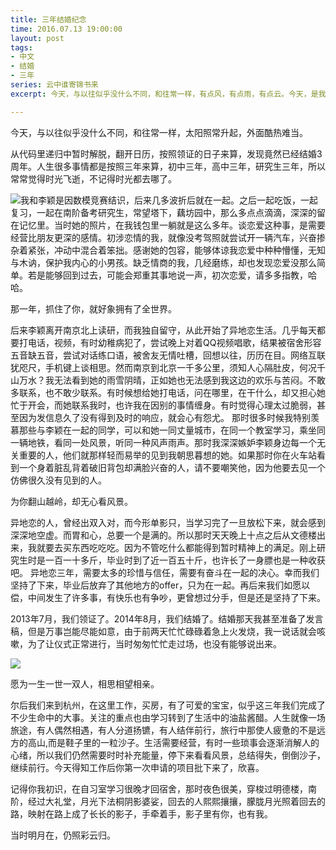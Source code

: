 ```yaml
---
title: 三年结婚纪念
time: 2016.07.13 19:00:00
layout: post
tags:
- 中文
- 结婚
- 三年
series: 云中谁寄锦书来
excerpt: 今天，与以往似乎没什么不同，和往常一样，有点风，有点雨，有点云。今天，是我们的结婚纪念日。

---
```

今天，与以往似乎没什么不同，和往常一样，太阳照常升起，外面酷热难当。

从代码里递归中暂时解脱，翻开日历，按照领证的日子来算，发现竟然已经结婚3周年。人生很多事情都是按照三年来算，初中三年，高中三年，研究生三年，所以常常觉得时光飞逝，不记得时光都去哪了。

<img src="{{ site.loadingImg }}" style="max-width: 350px; max-height: 600px;" data-src="http://blog.zhangweixiang.com/img/post/2016-07-13-three-years-marriage-memory_01.jpg" />我和李颖是因数模竞赛结识，后来几多波折后就在一起。之后一起吃饭，一起复习，一起在南阶备考研究生，常望塔下，藕坊园中，那么多点点滴滴，深深的留在记忆里。当时她的照片，在我钱包里一躺就是这么多年。谈恋爱这种事，是需要经营比朋友更深的感情。初涉恋情的我，就像没考驾照就尝试开一辆汽车，兴奋掺杂着紧张，冲动中混合着笨拙。感谢她的包容，能够体谅我恋爱中种种懵懂，无知与木讷，保护我内心的小男孩。缺乏情商的我，几经磨练，却也发现恋爱没那么简单。若是能够回到过去，可能会郑重其事地说一声，初次恋爱，请多多指教，哈哈。

那一年，抓住了你，就好象拥有了全世界。

后来李颖离开南京北上读研，而我独自留守，从此开始了异地恋生活。几乎每天都要打电话，视频，有时幼稚病犯了，尝试晚上对着QQ视频唱歌，结果被宿舍形容五音缺五音，尝试对话练口语，被舍友无情吐槽，回想以往，历历在目。网络互联犹咫尺，手机键上谈相思。然而南京到北京一千多公里，须知人心隔肚皮，何况千山万水？我无法看到她的雨雪阴晴，正如她也无法感到我这边的欢乐与苦闷。不敢多联系，也不敢少联系。有时候想给她打电话，问在哪里，在干什么，却又担心她忙于开会，而她联系我时，也许我在因别的事情缠身。有时觉得心理太过脆弱，甚至因为发信息久了没有得到及时的响应，就会心有怨尤。
那时很多时候我特别羡慕那些与李颖在一起的同学，可以和她一同丈量城市，在同一个教室学习，乘坐同一辆地铁，看同一处风景，听同一种风声雨声。那时我深深嫉妒李颖身边每一个无关重要的人，他们就那样轻而易举的见到我朝思暮想的她。如果那时你在火车站看到一个身着脏乱背着破旧背包却满脸兴奋的人，请不要嘲笑他，因为他要去见一个仿佛很久没有见到的人。

为你翻山越岭，却无心看风景。

异地恋的人，曾经出双入对，而今形单影只，当学习完了一旦放松下来，就会感到深深地空虚。而胃和心，总要一个是满的。所以那时天天晚上十点之后从文德楼出来，我就要去买东西吃吃吃。因为不管吃什么都能得到暂时精神上的满足。刚上研究生时是一百一十多斤，毕业时到了近一百五十斤，也许长了一身膘也是一种收获吧。 异地恋三年，需要太多的珍惜与信任，需要有奋斗在一起的决心。幸而我们坚持了下来，毕业后放弃了其他地方的offer，只为在一起。再后来我们如愿以偿，中间发生了许多事，有快乐也有争吵，更曾想过分手，但是还是坚持了下来。

2013年7月，我们领证了。2014年8月，我们结婚了。结婚那天我甚至准备了发言稿，但是万事岂能尽能如意，由于前两天忙忙碌碌着急上火发烧，我一说话就会咳嗽，为了让仪式正常进行，当时匆匆忙忙走过场，也没有能够说出来。

<img src="{{ site.loadingImg }}"  style="max-width: 500px;" data-src="http://blog.zhangweixiang.com/img/post/2016-07-13-three-years-marriage-memory_02.png" />

愿为一生一世一双人，相思相望相亲。

尔后我们来到杭州，在这里工作，买房，有了可爱的宝宝，似乎这三年我们完成了不少生命中的大事。关注的重点也由学习转到了生活中的油盐酱醋。人生就像一场旅途，有人偶然相遇，有人分道扬镳，有人结伴前行，旅行中那使人疲惫的不是远方的高山,而是鞋子里的一粒沙子。生活需要经营，有时一些琐事会逐渐消解人的心绪，所以我们仍然需要时时补充能量，停下来看看风景，总结得失，倒倒沙子，继续前行。今天得知工作后你第一次申请的项目批下来了，欣喜。

记得你我初识，在自习室学习很晚才回宿舍，那时夜色很美，穿梭过明德楼，南阶，经过大礼堂，月光下法桐阴影婆娑，回去的人熙熙攘攘，朦胧月光照着回去的路，映射在路上成了长长的影子，手牵着手，影子里有你，也有我。

当时明月在，仍照彩云归。

